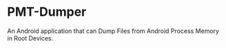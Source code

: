 # PMT-Dumper
 An Android application that can Dump Files from Android Process Memory in Root Devices.

